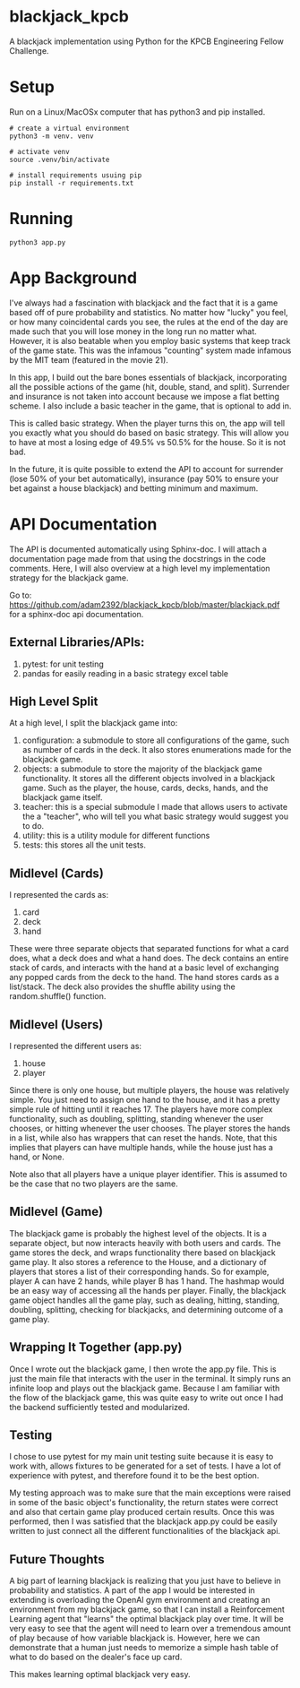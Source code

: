 # blackjack_kpcb
A blackjack implementation using Python for the KPCB Engineering Fellow Challenge.

# Setup
Run on a Linux/MacOSx computer that has python3 and pip installed.

    # create a virtual environment
    python3 -m venv. venv
    
    # activate venv
    source .venv/bin/activate
    
    # install requirements usuing pip
    pip install -r requirements.txt
        
# Running

    python3 app.py

# App Background
I've always had a fascination with blackjack and the fact that it is a game based off of pure probability and statistics.
No matter how "lucky" you feel, or how many coincidental cards you see, the rules at the end of the day are made such that 
you will lose money in the long run no matter what. However, it is also beatable when you employ basic systems that keep
track of the game state. This was the infamous "counting" system made infamous by the MIT team (featured in the movie 21).

In this app, I build out the bare bones essentials of blackjack, incorporating all the possible
actions of the game (hit, double, stand, and split). Surrender and insurance is not taken into account because we 
impose a flat betting scheme. I also include a basic teacher in the game, that is optional to add in.

This is called basic strategy. When the player turns this on, the app will tell you exactly what you should
do based on basic strategy. This will allow you to have at most a losing edge of 49.5% vs 50.5% for the house. So
it is not bad. 

In the future, it is quite possible to extend the API to account for surrender (lose 50% of your bet automatically), insurance
(pay 50% to ensure your bet against a house blackjack) and betting minimum and maximum. 


# API Documentation
The API is documented automatically using Sphinx-doc. I will attach a documentation page made from that using the docstrings
in the code comments. Here, I will also overview at a high level my implementation strategy for the blackjack game.

Go to: https://github.com/adam2392/blackjack_kpcb/blob/master/blackjack.pdf
for a sphinx-doc api documentation.

## External Libraries/APIs:
1. pytest: for unit testing
2. pandas for easily reading in a basic strategy excel table

## High Level Split
At a high level, I split the blackjack game into:

1) configuration: a submodule to store all configurations of the game, such as number of cards in the deck. It also stores
enumerations made for the blackjack game. 
2) objects: a submodule to store the majority of the blackjack game functionality. It stores all the different objects involved in a blackjack game. Such as
the player, the house, cards, decks, hands, and the blackjack game itself.
3) teacher: this is a special submodule I made that allows users to activate the a "teacher", who will tell you what basic strategy would suggest you to do.
4) utility: this is a utility module for different functions
5) tests: this stores all the unit tests.

## Midlevel (Cards)
I represented the cards as:

1. card
2. deck
3. hand

These were three separate objects that separated functions for what a card does, what a deck does and what a hand does. The deck
contains an entire stack of cards, and interacts with the hand at a basic level of exchanging any popped cards from the deck to the hand.
The hand stores cards as a list/stack. The deck also provides the shuffle ability using the random.shuffle() function.

## Midlevel (Users)
I represented the different users as:

1. house
2. player

Since there is only one house, but multiple players, the house was relatively simple. You just need to assign one hand to the house, and it has
a pretty simple rule of hitting until it reaches 17. The players have more complex functionality, such as doubling, splitting, standing whenever the user chooses,
or hitting whenever the user chooses. The player stores the hands in a list, while also has wrappers that can reset the hands. Note, that this implies that players
can have multiple hands, while the house just has a hand, or None.

Note also that all players have a unique player identifier. This is assumed to be the case that no two players are the same.

## Midlevel (Game)
The blackjack game is probably the highest level of the objects. It is a separate object, but now interacts heavily with both users and cards. The game
stores the deck, and wraps functionality there based on blackjack game play. It also stores a reference to the House, and a dictionary of players that stores
a list of their corresponding hands. So for example, player A can have 2 hands, while player B has 1 hand. The hashmap would be an easy way of accessing all the
hands per player. Finally, the blackjack game object handles all the game play, such as dealing, hitting, standing, doubling, splitting, checking for blackjacks, and 
determining outcome of a game play.

## Wrapping It Together (app.py)
Once I wrote out the blackjack game, I then wrote the app.py file. This is just the main file that interacts with the user in the terminal. It simply
runs an infinite loop and plays out the blackjack game. Because I am familiar with the flow of the blackjack game, this was quite easy to write out 
once I had the backend sufficiently tested and modularized. 

## Testing
I chose to use pytest for my main unit testing suite because it is easy to work with, allows fixtures to be generated for a set of tests. 
I have a lot of experience with pytest, and therefore found it to be the best option.

My testing approach was to make sure that the main exceptions were raised in some of the basic object's functionality, the return states were correct
and also that certain game play produced certain results. Once this was performed, then I was satisfied that the blackjack app.py could be easily written
to just connect all the different functionalities of the blackjack api.

## Future Thoughts
A big part of learning blackjack is realizing that you just have to believe in probability and statistics. A part of the app I would be interested in extending
is overloading the OpenAI gym environment and creating an environment from my blackjack game, so that I can install a Reinforcement Learning agent that
"learns" the optimal blackjack play over time. It will be very easy to see that the agent will need to learn over a tremendous amount of play because of how
variable blackjack is. However, here we can demonstrate that a human just needs to memorize a simple hash table of what to do based on the dealer's face up card.

This makes learning optimal blackjack very easy.